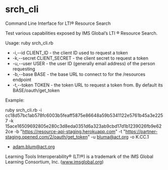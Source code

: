 # srch_cli

Command Line Interface for LTI® Resource Search
 
Test various capabilities exposed by IMS Global’s LTI ® Resource Search.
 
Usage: ruby srch_cli.rb <options>

* -i,--id CLIENT_ID - the client ID used to request a token
* -k,--secret CLIENT_SECRET - the client secret to request a token
* -u,--user USER - the user ID (generally email address) of the person requesting
* -b,--base BASE - the base URL to connect to for the /resources endpoint
* -t,--token TOKEN - the token URL to request a token from.  By default its BASE/oauth/get_token
 
Example: 

  ruby srch_cli.rb -i cc18d57bc1ab578fc6003b5feaff5875e86648a59b5341122e5761b45a3e2257 -k 15ace16509692805e280c3d8eda0351d6a323ab9cbd17d1b1239026fb9e622ce  -b "https://resource-api-staging.herokuapp.com" -t "https://partner-staging.opened.com/2/oauth/get_token" -u bluma@act.org -o K.CC.1
 
- adam.blum@act.org

Learning Tools Interoperability® (LTI®) is a trademark of the IMS Global Learning Consortium, Inc. (www.imsglobal.org)



 
